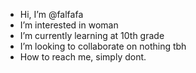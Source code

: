 - Hi, I’m @falfafa
- I’m interested in woman
- I’m currently learning at 10th grade
- I’m looking to collaborate on nothing tbh
- How to reach me, simply dont.

<!---
falfafa/falfafa is a ✨ special ✨ repository because its `README.md` (this file) appears on your GitHub profile.
You can click the Preview link to take a look at your changes.
--->
